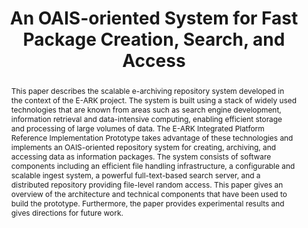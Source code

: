 ---
abstract: This paper describes the scalable e-archiving repository system developed
  in the context of the E-ARK project. The system is built using a stack of widely
  used technologies that are known from areas such as search engine development, information
  retrieval and data-intensive computing, enabling efficient storage and processing
  of large volumes of data. The E-ARK Integrated Platform Reference Implementation
  Prototype takes advantage of these technologies and implements an OAIS-oriented
  repository system for creating, archiving, and accessing data as information packages.
  The system consists of software components including an efficient file handling
  infrastructure, a configurable and scalable ingest system, a powerful full-text-based
  search server, and a distributed repository providing file-level random access.
  This paper gives an overview of the architecture and technical components that have
  been used to build the prototype. Furthermore, the paper provides experimental results
  and gives directions for future work.
creators:
- Schlarb, Sven
- Aas, Kuldar
- Delve, Janet
- Rörden, Jan
- Bartha, Mihai
- Karl, Roman
- Schmidt, Rainer
date: null
document_url: https://services.phaidra.univie.ac.at/api/object/o:502851/download
grand_parent: iPRES
institutions: []
keywords: []
landing_page_url: https://phaidra.univie.ac.at/o:502851
language: eng
layout: publication
license: CC BY-NC-SA 3.0 AT
notes_url: null
parent: iPRES 2016
publication_type: paper
size: 770037
slides_url: null
source_name: iPRES
stream_url: null
title: An OAIS-oriented System for Fast Package Creation, Search, and Access
year: 2016
---